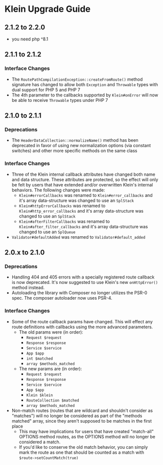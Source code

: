 # Klein Upgrade Guide

## 2.1.2 to 2.2.0

- you need php ^8.1

## 2.1.1 to 2.1.2

### Interface Changes

- The `RoutePathCompilationException::createFromRoute()` method signature has changed to allow both `Exception` and `Throwable` types with dual support for PHP 5 and PHP 7
- The 4th parameter to the callbacks supported by `Klein#onError` will now be able to receive `Throwable` types under PHP 7


## 2.1.0 to 2.1.1

### Deprecations

- The `HeaderDataCollection::normalizeName()` method has been deprecated in favor of using new normalization options (via constant switches) and other more specific methods on the same class

### Interface Changes

- Three of the Klein internal callback attributes have changed both name and data structure. These attributes are protected, so the effect will only be felt by users that have extended and/or overwritten Klein's internal behaviors. The following changes were made:
    - `Klein#errorCallbacks` was renamed to `Klein#error_callbacks` and it's array data-structure was changed to use an `SplStack`
    - `Klein#httpErrorCallbacks` was renamed to `Klein#http_error_callbacks` and it's array data-structure was changed to use an `SplStack`
    - `Klein#afterFilterCallbacks` was renamed to `Klein#after_filter_callbacks` and it's array data-structure was changed to use an `SplQueue`
- `Validator#defaultAdded` was renamed to `Validator#default_added`


## 2.0.x to 2.1.0

### Deprecations

- Handling 404 and 405 errors with a specially registered route callback is now deprecated. It's now suggested to use Klein's new `onHttpError()` method instead.
- Autoloading the library with Composer no longer utilizes the PSR-0 spec. The composer autoloader now uses PSR-4.

### Interface Changes

- Some of the route callback params have changed. This will effect any route definitions with callbacks using the more advanced parameters.
    - The old params were (in order):
        - `Request $request`
        - `Response $response`
        - `Service $service`
        - `App $app`
        - `int $matched`
        - `array $methods_matched`
    - The new params are (in order):
        - `Request $request`
        - `Response $response`
        - `Service $service`
        - `App $app`
        - `Klein $klein`
        - `RouteCollection $matched`
        - `array $methods_matched`
- Non-match routes (routes that are wildcard and shouldn't consider as "matches") will no longer be considered as part of the "methods matched" array, since they aren't supposed to be matches in the first place
    - This may have implications for users that have created "match-all" OPTIONS method routes, as the OPTIONS method will no longer be considered a match.
    - If you'd like to conserve the old match behavior, you can simply mark the route as one that should be counted as a match with `$route->setCountMatch(true)`
